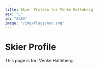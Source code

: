 ```yaml
---
title: Skier Profile for Venke Hatleberg
sex: "L"
id: "3584"
image: "/img/flags/nor.svg" 
---
```


# Skier Profile

This page is for: Venke Hatleberg.
    